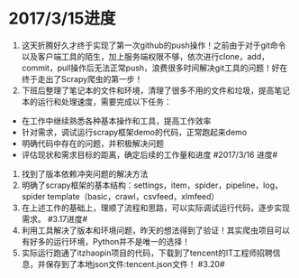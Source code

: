 # 2017/3/15进度 #

1. 这天折腾好久才终于实现了第一次github的push操作！之前由于对于git命令以及客户端工具的陌生，加上服务端权限不够，依次进行clone，add，commit，pull操作后无法正常push，浪费很多时间解决git工具的问题！好在终于走出了Scrapy爬虫的第一步！
2. 下班后整理了笔记本的文件和环境，清理了很多不用的文件和垃圾，提高笔记本的运行和处理速度，需要完成以下任务：
* 在工作中继续熟悉各种基本操作和工具，提高工作效率
* 针对需求，调试运行scrapy框架demo的代码，正常跑起来demo
* 明确代码中存在的问题，并积极解决问题
* 评估现状和需求目标的距离，确定后续的工作量和进度
#2017/3/16 进度#
1. 找到了版本依赖冲突问题的解决方法
2. 明确了scrapy框架的基本结构：settings，item，spider，pipeline，log，spider template（basic，crawl，csvfeed，xlmfeed）
3. 在上述工作的基础上，理顺了流程和思路，可以实际调试运行代码，逐步实现需求。
#3.17进度#
1. 利用工具解决了版本和环境问题，昨天的想法得到了验证！其实爬虫项目可以有好多的运行环境，Python并不是唯一的选择！
2. 实际运行跑通了itzhaopin项目的代码，下载到了tencent的IT工程师招聘信息，并保存到了本地json文件:tencent.json文件！
#3.20#
